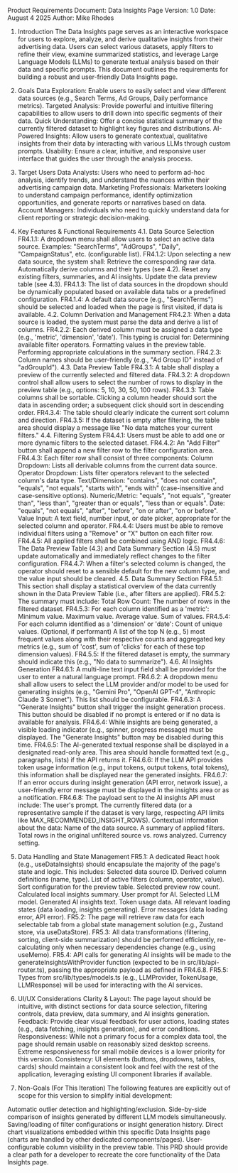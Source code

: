 Product Requirements Document: Data Insights Page
Version: 1.0 Date: August 4 2025 Author: Mike Rhodes

1. Introduction
The Data Insights page serves as an interactive workspace for users to explore, analyze, and derive qualitative insights from their advertising data. Users can select various datasets, apply filters to refine their view, examine summarized statistics, and leverage Large Language Models (LLMs) to generate textual analysis based on their data and specific prompts. This document outlines the requirements for building a robust and user-friendly Data Insights page.

2. Goals
Data Exploration: Enable users to easily select and view different data sources (e.g., Search Terms, Ad Groups, Daily performance metrics).
Targeted Analysis: Provide powerful and intuitive filtering capabilities to allow users to drill down into specific segments of their data.
Quick Understanding: Offer a concise statistical summary of the currently filtered dataset to highlight key figures and distributions.
AI-Powered Insights: Allow users to generate contextual, qualitative insights from their data by interacting with various LLMs through custom prompts.
Usability: Ensure a clear, intuitive, and responsive user interface that guides the user through the analysis process.
3. Target Users
Data Analysts: Users who need to perform ad-hoc analysis, identify trends, and understand the nuances within their advertising campaign data.
Marketing Professionals: Marketers looking to understand campaign performance, identify optimization opportunities, and generate reports or narratives based on data.
Account Managers: Individuals who need to quickly understand data for client reporting or strategic decision-making.
4. Key Features & Functional Requirements
4.1. Data Source Selection
FR4.1.1: A dropdown menu shall allow users to select an active data source.
Examples: "SearchTerms", "AdGroups", "Daily", "CampaignStatus", etc. (configurable list).
FR4.1.2: Upon selecting a new data source, the system shall:
Retrieve the corresponding raw data.
Automatically derive columns and their types (see 4.2).
Reset any existing filters, summaries, and AI insights.
Update the data preview table (see 4.3).
FR4.1.3: The list of data sources in the dropdown should be dynamically populated based on available data tabs or a predefined configuration.
FR4.1.4: A default data source (e.g., "SearchTerms") should be selected and loaded when the page is first visited, if data is available.
4.2. Column Derivation and Management
FR4.2.1: When a data source is loaded, the system must parse the data and derive a list of columns.
FR4.2.2: Each derived column must be assigned a data type (e.g., 'metric', 'dimension', 'date'). This typing is crucial for:
Determining available filter operators.
Formatting values in the preview table.
Performing appropriate calculations in the summary section.
FR4.2.3: Column names should be user-friendly (e.g., "Ad Group ID" instead of "adGroupId").
4.3. Data Preview Table
FR4.3.1: A table shall display a preview of the currently selected and filtered data.
FR4.3.2: A dropdown control shall allow users to select the number of rows to display in the preview table (e.g., options: 5, 10, 30, 50, 100 rows).
FR4.3.3: Table columns shall be sortable. Clicking a column header should sort the data in ascending order; a subsequent click should sort in descending order.
FR4.3.4: The table should clearly indicate the current sort column and direction.
FR4.3.5: If the dataset is empty after filtering, the table area should display a message like "No data matches your current filters."
4.4. Filtering System
FR4.4.1: Users must be able to add one or more dynamic filters to the selected dataset.
FR4.4.2: An "Add Filter" button shall append a new filter row to the filter configuration area.
FR4.4.3: Each filter row shall consist of three components:
Column Dropdown: Lists all derivable columns from the current data source.
Operator Dropdown: Lists filter operators relevant to the selected column's data type.
Text/Dimension: "contains", "does not contain", "equals", "not equals", "starts with", "ends with" (case-insensitive and case-sensitive options).
Numeric/Metric: "equals", "not equals", "greater than", "less than", "greater than or equals", "less than or equals".
Date: "equals", "not equals", "after", "before", "on or after", "on or before".
Value Input: A text field, number input, or date picker, appropriate for the selected column and operator.
FR4.4.4: Users must be able to remove individual filters using a "Remove" or "X" button on each filter row.
FR4.4.5: All applied filters shall be combined using AND logic.
FR4.4.6: The Data Preview Table (4.3) and Data Summary Section (4.5) must update automatically and immediately reflect changes to the filter configuration.
FR4.4.7: When a filter's selected column is changed, the operator should reset to a sensible default for the new column type, and the value input should be cleared.
4.5. Data Summary Section
FR4.5.1: This section shall display a statistical overview of the data currently shown in the Data Preview Table (i.e., after filters are applied).
FR4.5.2: The summary must include:
Total Row Count: The number of rows in the filtered dataset.
FR4.5.3: For each column identified as a 'metric':
Minimum value.
Maximum value.
Average value.
Sum of values.
FR4.5.4: For each column identified as a 'dimension' or 'date':
Count of unique values.
(Optional, if performant) A list of the top N (e.g., 5) most frequent values along with their respective counts and aggregated key metrics (e.g., sum of 'cost', sum of 'clicks' for each of these top dimension values).
FR4.5.5: If the filtered dataset is empty, the summary should indicate this (e.g., "No data to summarize").
4.6. AI Insights Generation
FR4.6.1: A multi-line text input field shall be provided for the user to enter a natural language prompt.
FR4.6.2: A dropdown menu shall allow users to select the LLM provider and/or model to be used for generating insights (e.g., "Gemini Pro", "OpenAI GPT-4", "Anthropic Claude 3 Sonnet"). This list should be configurable.
FR4.6.3: A "Generate Insights" button shall trigger the insight generation process.
This button should be disabled if no prompt is entered or if no data is available for analysis.
FR4.6.4: While insights are being generated, a visible loading indicator (e.g., spinner, progress message) must be displayed. The "Generate Insights" button may be disabled during this time.
FR4.6.5: The AI-generated textual response shall be displayed in a designated read-only area. This area should handle formatted text (e.g., paragraphs, lists) if the API returns it.
FR4.6.6: If the LLM API provides token usage information (e.g., input tokens, output tokens, total tokens), this information shall be displayed near the generated insights.
FR4.6.7: If an error occurs during insight generation (API error, network issue), a user-friendly error message must be displayed in the insights area or as a notification.
FR4.6.8: The payload sent to the AI insights API must include:
The user's prompt.
The currently filtered data (or a representative sample if the dataset is very large, respecting API limits like MAX_RECOMMENDED_INSIGHT_ROWS).
Contextual information about the data:
Name of the data source.
A summary of applied filters.
Total rows in the original unfiltered source vs. rows analyzed.
Currency setting.
5. Data Handling and State Management
FR5.1: A dedicated React hook (e.g., useDataInsights) should encapsulate the majority of the page's state and logic. This includes:
Selected data source ID.
Derived column definitions (name, type).
List of active filters (column, operator, value).
Sort configuration for the preview table.
Selected preview row count.
Calculated local insights summary.
User prompt for AI.
Selected LLM model.
Generated AI insights text.
Token usage data.
All relevant loading states (data loading, insights generating).
Error messages (data loading error, API error).
FR5.2: The page will retrieve raw data for each selectable tab from a global state management solution (e.g., Zustand store, via useDataStore).
FR5.3: All data transformations (filtering, sorting, client-side summarization) should be performed efficiently, re-calculating only when necessary dependencies change (e.g., using useMemo).
FR5.4: API calls for generating AI insights will be made to the generateInsightsWithProvider function (expected to be in src/lib/api-router.ts), passing the appropriate payload as defined in FR4.6.8.
FR5.5: Types from src/lib/types/models.ts (e.g., LLMProvider, TokenUsage, LLMResponse) will be used for interacting with the AI services.
6. UI/UX Considerations
Clarity & Layout: The page layout should be intuitive, with distinct sections for data source selection, filtering controls, data preview, data summary, and AI insights generation.
Feedback: Provide clear visual feedback for user actions, loading states (e.g., data fetching, insights generation), and error conditions.
Responsiveness: While not a primary focus for a complex data tool, the page should remain usable on reasonably sized desktop screens. Extreme responsiveness for small mobile devices is a lower priority for this version.
Consistency: UI elements (buttons, dropdowns, tables, cards) should maintain a consistent look and feel with the rest of the application, leveraging existing UI component libraries if available.
7. Non-Goals (For This Iteration)
The following features are explicitly out of scope for this version to simplify initial development:

Automatic outlier detection and highlighting/exclusion.
Side-by-side comparison of insights generated by different LLM models simultaneously.
Saving/loading of filter configurations or insight generation history.
Direct chart visualizations embedded within this specific Data Insights page (charts are handled by other dedicated components/pages).
User-configurable column visibility in the preview table.
This PRD should provide a clear path for a developer to recreate the core functionality of the Data Insights page.